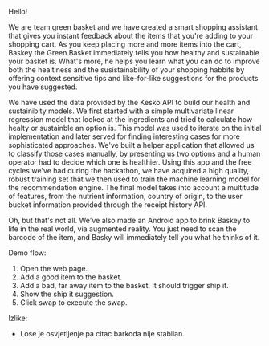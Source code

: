 Hello!

We are team green basket and we have created a smart shopping assistant that gives you instant
feedback about the items that you're adding to your shopping cart. As you keep placing more and
more items into the cart, Baskey the Green Basket immediately tells you how healthy and sustainable
your basket is. What's more, he helps you learn what you can do to improve both the healtiness and
the susistainability of your shopping habbits by offering context sensitive tips and like-for-like
suggestions for the products you have suggested.

We have used the data provided by the Kesko API to build our health and sustainibity models. We
first started with a simple multivariate linear regression model that looked at the ingredients
and tried to calculate how healty or sustainble an option is. This model was used to iterate on the
initial implementation and later served for finding interesting cases for more sophisticated
approaches. We've built a helper application that allowed us to classify those cases manually, by
presenting us two options and a human operator had to decide which one is healthier.
Using this app and the free cycles we've had during the hackathon, we have acquired a high quality,
robust training set that we then used to train the machine learning model for the recommendation
engine. The final model takes into account a multitude of features, from the nutrient information,
country of origin, to the user bucket information provided through the receipt history API.

Oh, but that's not all. We've also made an Android app to brink Baskey to life in the real world,
via augmented reality. You just need to scan the barcode of the item, and Basky will immediately
tell you what he thinks of it.


Demo flow:

1. Open the web page.
2. Add a good item to the basket.
3. Add a bad, far away item to the basket. It should trigger ship it.
4. Show the ship it suggestion.
5. Click swap to execute the swap.

Izlike:
- Lose je osvjetljenje pa citac barkoda nije stabilan.
